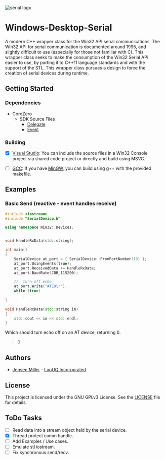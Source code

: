 ![serial logo](https://static.thenounproject.com/png/74769-200.png)
# Windows-Desktop-Serial #
A modern C++ wrapper class for the Win32 API serial communications. The Win32 API for serial communication is documented around 1995, and slightly difficult to use (especially for those not familiar with C).
This wrapper class seeks to make the consumption of the Win32 Serial API easier to use, by porting it to C++11 language standards and with the support of the STL. This wrapper class pursues a design to force
the creation of serial devices during runtime.


## Getting Started


### Dependencies
* CoreZero
	* SDK Source Files
		* [Delegate](https://github.com/LooUQ/CoreZero-SDK/blob/master/src/CoreZero.Delegate.hpp)
		* [Event](https://github.com/LooUQ/CoreZero-SDK/blob/master/src/CoreZero.Event.hpp)


### Building
- [x] [Visual Studio](https://visualstudio.microsoft.com/vs/): You can include the source files in a Win32 Console project via shared code project or directly and build using MSVC.
- [ ] [GCC](https://gcc.gnu.org/): If you have [MinGW](http://mingw.org/), you can build using g++ with the provided makefile.


## Examples

### Basic Send (reactive - event handles receive)
```cpp
#include <iostream>
#include "SerialDevice.h"

using namespace Win32::Devices;


void HandleRxData(std::string);

int main()
{
	SerialDevice at_port = { SerialDevice::FromPortNumber(10) };
	at_port.UsingEvents(true);
	at_port.ReceivedData += HandleRxData;
	at_port.BaudRate(CBR_115200);

	//	turn off echo
	at_port.Write("ATE0\r");
	while (true)
		;
}

void HandleRxData(std::string in)
{
	std::cout << in << std::endl;
}
```

Which should turn echo off on an AT device, returning 0.
> 0

## Authors

* [Jensen Miller](https://github.com/jensen-loouq) - [LooUQ Incorporated](https://github.com/LooUQ)

## License

This project is licensed under the GNU GPLv3 License. See the [LICENSE](LICENSE) file for details.

## ToDo Tasks
- [ ] Read data into a stream object held by the serial device.
- [x] Thread protect comm handle.
- [ ] Add Examples / Use cases.
- [ ] Emulate stl iostream.
- [ ] Fix synchronous send/recv.